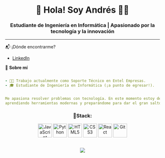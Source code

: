 <div align="center">
<h1 align="center">🚀 Hola! Soy Andrés ✌🏼</h1>
<h3 align="center">Estudiante de Ingeniería en Informática | Apasionado por la tecnología y la innovación</h3>
</div>

---

📬 ¡Dónde encontrarme?

- [LinkedIn](www.linkedin.com/in/andresmoralesc/) 


🌟 **Sobre mí**

```yaml

- 👨‍💻 Trabajo actualmente como Soporte Técnico en Entel Empresas.
- 🎓 Estudiante de Ingeniería en Informática (¡a punto de egresar!).


Me apasiona resolver problemas con tecnología. En este momento estoy desarrollando proyectos personales,
aprendiendo herramientas modernas y preparándome para dar el gran salto al mundo tech profesional.


```
<h3 align="center">🎯Stack:</h3>  <div align="center">
  <img src="https://cdn.jsdelivr.net/gh/devicons/devicon/icons/javascript/javascript-original.svg" width="45" title="JavaScript"/>
  <img src="https://cdn.jsdelivr.net/gh/devicons/devicon/icons/python/python-original.svg" width="45" title="Python"/>
  <img src="https://cdn.jsdelivr.net/gh/devicons/devicon/icons/html5/html5-original.svg" width="45" title="HTML5"/>
  <img src="https://cdn.jsdelivr.net/gh/devicons/devicon/icons/css3/css3-original.svg" width="45" title="CSS3"/>
  <img src="https://cdn.jsdelivr.net/gh/devicons/devicon/icons/react/react-original.svg" width="45" title="React"/>
  <img src="https://cdn.jsdelivr.net/gh/devicons/devicon/icons/git/git-original.svg" width="45" title="Git"/>
</div>

<br>

<p align="center">
  <img src="https://readme-typing-svg.herokuapp.com?font=Fira+Code&duration=2500&pause=1000&color=F79F1F&center=true&vCenter=true&width=400&lines=Siempre+aprendiendo...;Siempre+creando..." />
</p>

<!-- Stats de GitHub (para cuando ya tenga proyectos subidos)
<p align="center">
  <img height="180em" src="https://github-readme-stats.vercel.app/api?username=AAMoralesC&show_icons=true&theme=tokyonight&count_private=true" />
  <img height="180em" src="https://github-readme-stats.vercel.app/api/top-langs/?username=AAMoralesC&layout=compact&theme=tokyonight" />
</p>
-->
